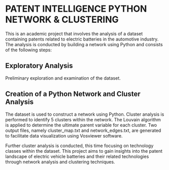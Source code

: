 # PATENT INTELLIGENCE PYTHON NETWORK & CLUSTERING

This is an academic project that involves the analysis of a dataset containing patents related to electric batteries in the automotive industry. The analysis is conducted by building a network using Python and consists of the following steps:

## Exploratory Analysis
Preliminary exploration and examination of the dataset.


## Creation of a Python Network and Cluster Analysis
The dataset is used to construct a network using Python.
Cluster analysis is performed to identify 5 clusters within the network.
The Louvain algorithm is applied to determine the ultimate parent variable for each cluster.
Two output files, namely cluster_map.txt and network_edges.txt, are generated to facilitate data visualization using Vosviewer software.

Further cluster analysis is conducted, this time focusing on technology classes within the dataset.
This project aims to gain insights into the patent landscape of electric vehicle batteries and their related technologies through network analysis and clustering techniques.
